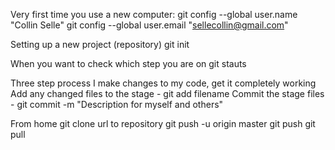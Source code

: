 Very first time you use a new computer:
    git config --global user.name "Collin Selle"
    git config --global user.email "sellecollin@gmail.com"

Setting up a new project (repository)
    git init

When you want to check which step you are on
    git stauts

Three step process
    I make changes to my code, get it completely working
    Add any changed files to the stage - git add filename
    Commit the stage files - git commit -m "Description for myself and others"

From home
    git clone url to repository
    git push -u origin master
    git push
    git pull 